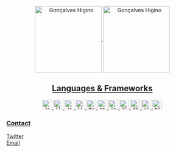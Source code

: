 <p align="center">
<a href="https://github.com/anuraghazra/github-readme-stats" title="Go to Source">
<img height=175 align="center" src="https://github-readme-stats.vercel.app/api?username=goncalveshigino&theme=maroongold" alt="Gonçalves Higino" />

<a href="https://github.com/anuraghazra/github-readme-stats" title="Go to Source">
<img height=175 align="center" src="https://github-readme-stats.vercel.app/api/top-langs/?username=goncalveshigino&layout=compact&theme=maroongold" alt="Gonçalves Higino" />
</p> 

<h2 align="center">Languages & Frameworks</h2>
<p align="center">
  <code><img title="Java" height="25" src="https://github.com/zumrudu-anka/zumrudu-anka/blob/master/images/java-original.svg"></code>
  <code><img title="Flutter" height="25" src="https://www.vectorlogo.zone/logos/flutterio/flutterio-icon.svg"></code>
  <code><img title="Javascript" height="25" src="https://github.com/zumrudu-anka/zumrudu-anka/blob/master/images/javascript.svg"></code>
  <code><img title="GitHub" height="25" src="https://www.vectorlogo.zone/logos/github/github-tile.svg"></code>
  <code><img title="MySQL" height="25" src="https://github.com/zumrudu-anka/zumrudu-anka/blob/master/images/mysql.svg"></code>
  <code><img title="npm" height="25" src="https://github.com/zumrudu-anka/zumrudu-anka/blob/master/images/npm.svg"></code>
  <code><img title="Problem Solving" height="25" src="https://github.com/zumrudu-anka/zumrudu-anka/blob/master/images/problemSolving.png"></code>
  <code><img title="REACT" height="25" src="https://www.vectorlogo.zone/logos/reactjs/reactjs-icon.svg"></code>
  <code><img title="ANGULAR" height="25" src="https://www.vectorlogo.zone/logos/angular/angular-icon.svg"></code>
  <code><img title="VUE.JS" height="25" src="https://www.vectorlogo.zone/logos/vuejs/vuejs-icon.svg"></code>
  <code><img title="NODE" height="25" src="https://raw.githubusercontent.com/rahul-jha98/github_readme_icons/main/language_and_tools/square/node/node.svg"></code>
  
</p>

### Contact
[Twitter](https://twitter.com/GonzaLuiz9)<br>
[Email](goncalveshigino20@gmail.com)<br>
